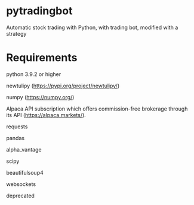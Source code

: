 # pytradingbot
Automatic stock trading with Python, with trading bot, modified with a strategy

# Requirements
python 3.9.2 or higher

newtulipy (https://pypi.org/project/newtulipy/)

numpy (https://numpy.org/)

Alpaca API subscription which offers commission-free brokerage through its API (https://alpaca.markets/).  

requests

pandas

alpha_vantage

scipy

beautifulsoup4

websockets

deprecated

